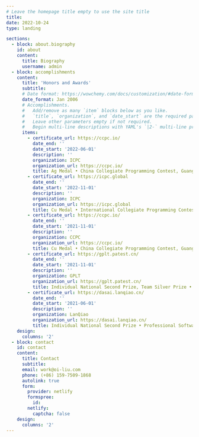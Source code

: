 ```yaml
---
# Leave the homepage title empty to use the site title
title:
date: 2022-10-24
type: landing

sections:
  - block: about.biography
    id: about
    content:
      title: Biography
      username: admin
  - block: accomplishments
    content:
      title: 'Honors and Awards'
      subtitle:
      # Date format: https://wowchemy.com/docs/customization/#date-format
      date_format: Jan 2006
      # Accomplishments.
      #   Add/remove as many `item` blocks below as you like.
      #   `title`, `organization`, and `date_start` are the required parameters.
      #   Leave other parameters empty if not required.
      #   Begin multi-line descriptions with YAML's `|2-` multi-line prefix.
      items:
        - certificate_url: https://ccpc.io/
          date_end: ''
          date_start: '2022-06-01'
          description: ''
          organization: ICPC
          organization_url: https://ccpc.io/
          title: Ag Medal • China Collegiate Programming Contest, Guangdong Province
        - certificate_url: https://icpc.global
          date_end: ''
          date_start: '2022-11-01'
          description: ''
          organization: ICPC
          organization_url: https://icpc.global
          title: Cu Medal • International Collegiate Programming Contest, Xi’an Site
        - certificate_url: https://ccpc.io/
          date_end: ''
          date_start: '2021-11-01'
          description: ''
          organization: CCPC
          organization_url: https://ccpc.io/
          title: Cu Medal • China Collegiate Programming Contest, Guangzhou Site
        - certificate_url: https://gplt.patest.cn/
          date_end: ''
          date_start: '2021-11-01'
          description: ''
          organization: GPLT
          organization_url: https://gplt.patest.cn/
          title: Individual National Second Prize, Team Silver Prize • GPLT
        - certificate_url: https://dasai.lanqiao.cn/
          date_end: ''
          date_start: '2021-06-01'
          description: ''
          organization: LanQiao
          organization_url: https://dasai.lanqiao.cn/
          title: Individual National Second Prize • Professional Software Engineering, Lan Qiao Cup
    design:
      columns: '2'
  - block: contact
    id: contact
    content:
      title: Contact
      subtitle:
      email: work@oi-liu.com
      phone: (+86) 159-7509-1868
      autolink: true
      form:
        provider: netlify
        formspree:
          id:
        netlify:
          captcha: false
    design:
      columns: '2'
---
```


